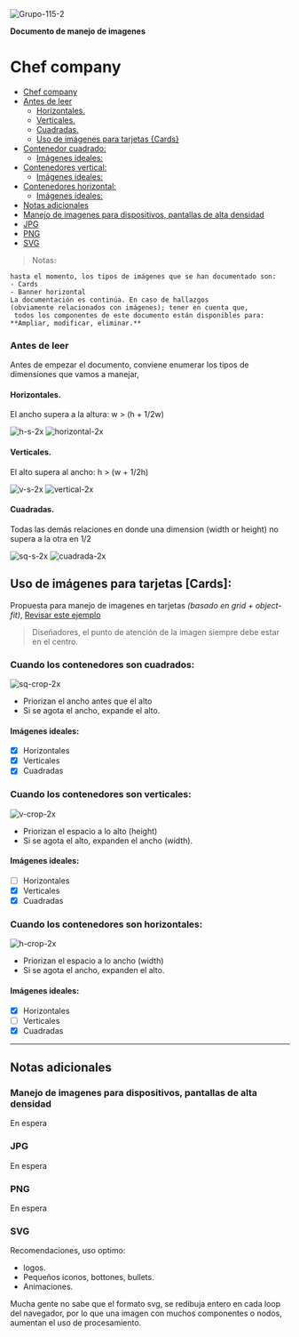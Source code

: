 <img src="https://i.ibb.co/j3q7B0n/Grupo-115-2.png" alt="Grupo-115-2" border="0">

**Documento de manejo de imagenes**
# Chef company

- [Chef company](#chef-company)
- [Antes de leer](#antes-de-leer)
    - [Horizontales.](#horizontales)
    - [Verticales.](#verticales)
    - [Cuadradas.](#cuadradas)
    - [Uso de imágenes para tarjetas {Cards}](#uso-de-imágenes-para-tarjetas-cards)
- [Contenedor cuadrado:](#cuando-los-contenedores-son-cuadrados)
    - [Imágenes ideales:](#imágenes-ideales)
- [Contenedores vertical:](#cuando-los-contenedores-son-verticales)
    - [Imágenes ideales:](#imágenes-ideales-1)
- [Contenedores horizontal:](#cuando-los-contenedores-son-horizontales)
    - [Imágenes ideales:](#imágenes-ideales-2)
- [Notas adicionales](#notas-adicionales)
- [Manejo de imagenes para dispositivos, pantallas de alta densidad](#manejo-de-imagenes-para-dispositivos-pantallas-de-alta-densidad)
- [JPG](#jpg)
- [PNG](#png)
- [SVG](#svg)


> Notas:
> 
	hasta el momento, los tipos de imágenes que se han documentado son:
	- Cards
	- Banner horizontal
	La documentación es continúa. En caso de hallazgos 
	(obviamente relacionados con imágenes); tener en cuenta que,
	 todos los componentes de este documento están disponibles para: 
	**Ampliar, modificar, eliminar.**

### Antes de leer
Antes de empezar el documento, conviene enumerar los tipos de dimensiones que vamos a manejar,

#### Horizontales.
El ancho supera a la altura: w > (h + 1/2w)

<img src="https://i.ibb.co/RP1WFJH/h-s-2x.png" alt="h-s-2x" border="0">
<img src="https://i.ibb.co/87nFtbX/horizontal-2x.png" alt="horizontal-2x" border="0">


#### Verticales.
El alto supera al ancho: h > (w + 1/2h)

<img src="https://i.ibb.co/NyGmtzM/v-s-2x.png" alt="v-s-2x" border="0">
<img src="https://i.ibb.co/4JtN26X/vertical-2x.png" alt="vertical-2x" border="0">

#### Cuadradas.
Todas las demás relaciones en donde una dimension (width or height) no supera a la otra en 1/2

<img src="https://i.ibb.co/TPH2HD1/sq-s-2x.png" alt="sq-s-2x" border="0">
<img src="https://i.ibb.co/85tmr4R/cuadrada-2x.png" alt="cuadrada-2x" border="0">

## Uso de imágenes para tarjetas [Cards]:
Propuesta para manejo de imagenes en tarjetas *(basado en grid + object-fit)*, [Revisar este ejemplo](https://codepen.io/sanchez-dev/pen/GRRajqQ)
> Diseñadores, el punto de atención de la imagen siempre debe estar en el centro.

### Cuando los contenedores son cuadrados:
<img src="https://i.ibb.co/hdFmw9d/sq-crop-2x.png" alt="sq-crop-2x" border="0">

- Priorizan el ancho antes que el alto
- Si se agota el ancho, expande el alto.

#### Imágenes ideales:
- [x] Horizontales
- [x] Verticales
- [x] Cuadradas

### Cuando los contenedores son verticales:
<img src="https://i.ibb.co/FKfdTk3/v-crop-2x.png" alt="v-crop-2x" border="0">

- Priorizan el espacio a lo alto (height)
- Si se agota el alto, expanden el ancho (width).

#### Imágenes ideales:
- [ ] Horizontales
- [x] Verticales
- [x] Cuadradas

### Cuando los contenedores son horizontales:
<img src="https://i.ibb.co/Kw4WgCt/h-crop-2x.png" alt="h-crop-2x" border="0">

- Priorizan el espacio a lo ancho (width)
- Si se agota el ancho, expanden el alto.

#### Imágenes ideales:
- [x] Horizontales
- [ ] Verticales
- [x] Cuadradas

---

## Notas adicionales
### Manejo de imagenes para dispositivos, pantallas de alta densidad
En espera

### JPG
En espera

### PNG
En espera

### SVG 
Recomendaciones, uso optimo:

- logos.
- Pequeños iconos, bottones, bullets.
- Animaciones.

Mucha gente no sabe que el formato svg, se redibuja entero en cada loop del navegador, por lo que una imagen con muchos componentes o nodos, aumentan el uso de procesamiento. 
	